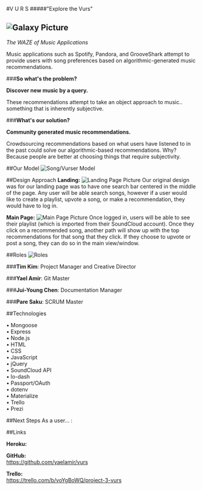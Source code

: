 #V U R S
#####"Explore the Vurs"

![Galaxy Picture](http://i.giphy.com/xTiTno2GL7HupVuz84.gif)
------------------------

_The WAZE of Music Applications_

Music applications such as Spotify, Pandora, and GrooveShark attempt to provide users with song preferences based on algorithmic-generated music recommendations. 

###**So what's the problem?**

**Discover new music by a query.**

These recommendations attempt to take an object approach to music.. something that is inherently subjective.

###**What's our solution?**

**Community generated music recommendations.**


Crowdsourcing recommendations based on what users have listened to in the past could solve our algorithmic-based recommendations. Why? Because people are better at choosing things that require subjectivity.

##Our Model
![Song/Vurser Model](https://i.imgur.com/YMJWfj5.jpg)

##Design Approach
**Landing:**
![Landing Page Picture](https://i.imgur.com/cJYeVv2.png)
Our original design was for our landing page was to have one search bar centered in the middle of the page. Any user will be able search songs, however if a user would like to create a playlist, upvote a song, or make a recommendation, they would have to log in.

**Main Page:**
![Main Page Picture](https://i.imgur.com/OgR3UTK.jpg)
Once logged in, users will be able to see their playlist (which is imported from their SoundCloud account). Once they click on a recommended song, another path will show up with the top recommendations for that song that they click. If they  choose to upvote or post a song, they can do so in the main view/window.

##Roles
![Roles](http://www.infochimps.com/wp-content/themes/infochimps/images/roles-conf-table.png)  

 
###**Tim Kim**: 
Project Manager and Creative Director 

###**Yael Amir**: 
Git Master

###**Jui-Young Chen**: 
Documentation Manager

###**Pare Saku**: 
SCRUM Master


##Technologies


• Mongoose  
• Express   
• Node.js  
• HTML  
• CSS  
• JavaScript  
• jQuery  
• SoundCloud API  
• lo-dash  
• Passport/OAuth  
• dotenv  
• Materialize  
• Trello  
• Prezi  


##Next Steps
As a user... :


##Links

**Heroku:**   


**GitHub:**  
https://github.com/yaelamir/vurs

**Trello:**  
https://trello.com/b/voYgBoWQ/project-3-vurs




